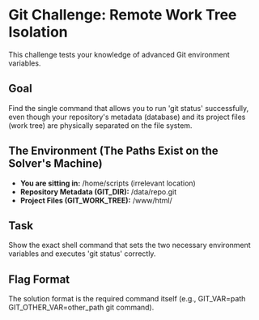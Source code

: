 # Git Challenge: Remote Work Tree Isolation

This challenge tests your knowledge of advanced Git environment variables.

## Goal
Find the single command that allows you to run 'git status' successfully, even though your repository's metadata (database) and its project files (work tree) are physically separated on the file system.

## The Environment (The Paths Exist on the Solver's Machine)
* **You are sitting in:** /home/scripts (irrelevant location)
* **Repository Metadata (GIT_DIR):** /data/repo.git
* **Project Files (GIT_WORK_TREE):** /www/html/

## Task
Show the exact shell command that sets the two necessary environment variables and executes 'git status' correctly.

## Flag Format
The solution format is the required command itself (e.g., GIT_VAR=path GIT_OTHER_VAR=other_path git command).
